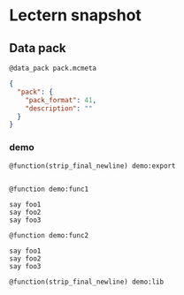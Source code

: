 # Lectern snapshot

## Data pack

`@data_pack pack.mcmeta`

```json
{
  "pack": {
    "pack_format": 41,
    "description": ""
  }
}
```

### demo

`@function(strip_final_newline) demo:export`

```mcfunction

```

`@function demo:func1`

```mcfunction
say foo1
say foo2
say foo3
```

`@function demo:func2`

```mcfunction
say foo1
say foo2
say foo3
```

`@function(strip_final_newline) demo:lib`

```mcfunction

```
